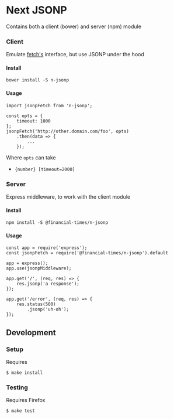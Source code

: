 # Next JSONP

Contains both a client (bower) and server (npm) module

### Client

Emulate [fetch's](https://developer.mozilla.org/en-US/docs/Web/API/Fetch_API) interface, but use JSONP under the hood

#### Install

    bower install -S n-jsonp

#### Usage

    import jsonpFetch from 'n-jsonp';

    const opts = {
        timeout: 1000
    };
    jsonpFetch('http://other.domain.com/foo', opts)
        .then(data => {
            ...
        });

Where `opts` can take

 * `{number} [timeout=2000]`

### Server

Express middleware, to work with the client module

#### Install

    npm install -S @financial-times/n-jsonp

#### Usage

    const app = require('express');
    const jsonpFetch = require('@financial-times/n-jsonp').default

    app = express();
    app.use(jsonpMiddleware);

    app.get('/', (req, res) => {
        res.jsonp('a response');
    });

    app.get('/error', (req, res) => {
        res.status(500)
            .jsonp('uh-oh');
    });

## Development

### Setup

Requires

    $ make install

### Testing

Requires Firefox

    $ make test
